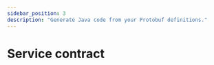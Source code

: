 ```yaml
---
sidebar_position: 3
description: "Generate Java code from your Protobuf definitions."
---
```


# Service contract
